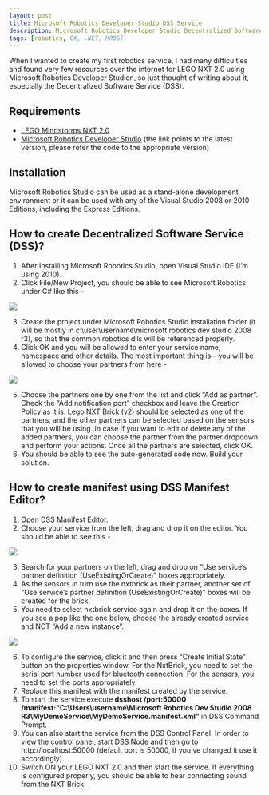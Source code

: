```yaml
---
layout: post
title: Microsoft Robotics Developer Studio DSS Service
description: Microsoft Robotics Developer Studio Decentralized Software Service (DSS)
tags: [robotics, C#, .NET, MRDS]
---
```


When I wanted to create my first robotics service, I had many difficulties and found very few resources over the internet for LEGO NXT 2.0 using Microsoft Robotics Developer Studion, so just thought of writing about it, especially the Decentralized Software Service (DSS).

Requirements
------------
- [LEGO Mindstorms NXT 2.0](https://www.amazon.com/LEGO-Mindstorms-NXT-Discontinued-manufacturer/dp/B001V7RF9U)
- [Microsoft Robotics Developer Studio](https://www.microsoft.com/en-us/download/details.aspx?id=29081) (the link points to the latest version, please refer the code to the appropriate version)

Installation
------------
Microsoft Robotics Studio can be used as a stand-alone development environment or it can be used with any of the Visual Studio 2008 or 2010 Editions, including the Express Editions.

How to create Decentralized Software Service (DSS)?
---------------------------------------------------
1. After Installing Microsoft Robotics Studio, open Visual Studio IDE (I’m using 2010).
2. Click File/New Project, you should be able to see Microsoft Robotics under C# like this -

<img src="{{site.baseurl}}/assets/img/how-to-create-dss-service/screenshot1.jpg">

3. Create the project under Microsoft Robotics Studio installation folder (it will be mostly in c:\user\username\microsoft robotics dev studio 2008 r3\), so that the common robotics dlls will be referenced properly.
4. Click OK and you will be allowed to enter your service name, namespace and other details. The most important thing is – you will be allowed to choose your partners from here -

<img src="{{site.baseurl}}/assets/img/how-to-create-dss-service/screenshot2.jpg">

5. Choose the partners one by one from the list and click “Add as partner”. Check the “Add notification port” checkbox and leave the Creation Policy as it is. Lego NXT Brick (v2) should be selected as one of the partners, and the other partners can be selected based on the sensors that you will be using. In case if you want to edit or delete any of the added partners, you can choose the partner from the partner dropdown and perform your actions. Once all the partners are selected, click OK.
6. You should be able to see the auto-generated code now. Build your solution.

How to create manifest using DSS Manifest Editor?
-------------------------------------------------
1. Open DSS Manifest Editor.
2. Choose your service from the left, drag and drop it on the editor. You should be able to see this -

<img src="{{site.baseurl}}/assets/img/how-to-create-dss-service/screenshot3.jpg">

3. Search for your partners on the left, drag and drop on “Use service’s partner definition (UseExistingOrCreate)” boxes appropriately.
4. As the sensors in turn use the nxtbrick as their partner, another set of “Use service’s partner definition (UseExistingOrCreate)” boxes will be created for the brick.
5. You need to select nxtbrick service again and drop it on the boxes. If you see a pop like the one below, choose the already created service and NOT “Add a new instance”.

<img src="{{site.baseurl}}/assets/img/how-to-create-dss-service/screenshot4.jpg">

6. To configure the service, click it and then press “Create Initial State” button on the properties window. For the NxtBrick, you need to set the serial port number used for bluetooth connection. For the sensors, you need to set the ports appropriately.
7. Replace this manifest with the manifest created by the service.
8. To start the service execute **dsshost /port:50000 /manifest:"C:\Users\username\Microsoft Robotics Dev Studio 2008 R3\MyDemoService\MyDemoService.manifest.xml”** in DSS Command Prompt.
9. You can also start the service from the DSS Control Panel. In order to view the control panel, start DSS Node and then go to http://localhost:50000 (default port is 50000, if you’ve changed it use it accordingly).
10. Switch ON your LEGO NXT 2.0 and then start the service. If everything is configured properly, you should be able to hear connecting sound from the NXT Brick.
